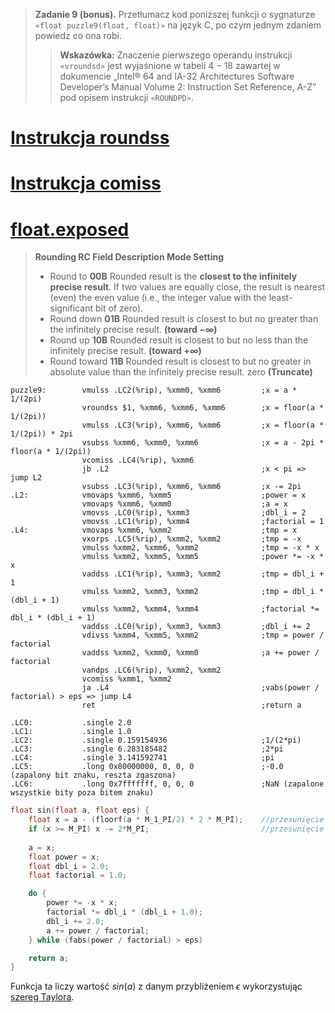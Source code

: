 > **Zadanie 9 (bonus).** Przetłumacz kod poniższej funkcji o sygnaturze `«float puzzle9(float, float)»` na język C, po czym jednym zdaniem powiedz co ona robi.
>> **Wskazówka:** Znaczenie pierwszego operandu instrukcji `«vroundsd»` jest wyjaśnione w tabeli $4-18$ zawartej w dokumencie „Intel® 64 and IA-32 Architectures Software Developer’s Manual Volume 2: Instruction Set Reference, A-Z” pod opisem instrukcji `«ROUNDPD»`.

# [Instrukcja roundss](https://www.felixcloutier.com/x86/roundss)
# [Instrukcja comiss](https://www.felixcloutier.com/x86/comiss)
# [float.exposed](https://float.exposed/0x3f800000)

> **Rounding RC Field Description Mode Setting**
> - Round to **00B** Rounded result is the **closest to the infinitely precise result**. If two values are equally close, the result is nearest (even) the even value (i.e., the integer value with the least-significant bit of zero).
> - Round down **01B** Rounded result is closest to but no greater than the infinitely precise result. **(toward −∞)**
> - Round up **10B** Rounded result is closest to but no less than the infinitely precise result. **(toward +∞)**
> - Round toward **11B** Rounded result is closest to but no greater in absolute value than the infinitely precise result. zero **(Truncate)**

```assembly
puzzle9:        vmulss .LC2(%rip), %xmm0, %xmm6         ;x = a * 1/(2pi)
                vroundss $1, %xmm6, %xmm6, %xmm6        ;x = floor(a * 1/(2pi))
                vmulss .LC3(%rip), %xmm6, %xmm6         ;x = floor(a * 1/(2pi)) * 2pi
                vsubss %xmm6, %xmm0, %xmm6              ;x = a - 2pi * floor(a * 1/(2pi))
                vcomiss .LC4(%rip), %xmm6
                jb .L2                                  ;x < pi => jump L2
                vsubss .LC3(%rip), %xmm6, %xmm6         ;x -= 2pi
.L2:            vmovaps %xmm6, %xmm5                    ;power = x
                vmovaps %xmm6, %xmm0                    ;a = x
                vmovss .LC0(%rip), %xmm3                ;dbl_i = 2
                vmovss .LC1(%rip), %xmm4                ;factorial = 1
.L4:            vmovaps %xmm6, %xmm2                    ;tmp = x        
                vxorps .LC5(%rip), %xmm2, %xmm2         ;tmp = -x
                vmulss %xmm2, %xmm6, %xmm2              ;tmp = -x * x
                vmulss %xmm2, %xmm5, %xmm5              ;power *= -x * x
                vaddss .LC1(%rip), %xmm3, %xmm2         ;tmp = dbl_i + 1
                vmulss %xmm2, %xmm3, %xmm2              ;tmp = dbl_i * (dbl_i + 1)
                vmulss %xmm2, %xmm4, %xmm4              ;factorial *= dbl_i * (dbl_i + 1)
                vaddss .LC0(%rip), %xmm3, %xmm3         ;dbl_i += 2
                vdivss %xmm4, %xmm5, %xmm2              ;tmp = power / factorial
                vaddss %xmm2, %xmm0, %xmm0              ;a += power / factorial
                vandps .LC6(%rip), %xmm2, %xmm2
                vcomiss %xmm1, %xmm2
                ja .L4                                  ;vabs(power / factorial) > eps => jump L4
                ret                                     ;return a

.LC0:           .single 2.0
.LC1:           .single 1.0
.LC2:           .single 0.159154936                     ;1/(2*pi)
.LC3:           .single 6.283185482                     ;2*pi
.LC4:           .single 3.141592741                     ;pi
.LC5:           .long 0x80000000, 0, 0, 0               ;-0.0 (zapalony bit znaku, reszta zgaszona)
.LC6:           .long 0x7fffffff, 0, 0, 0               ;NaN (zapalone wszystkie bity poza bitem znaku)
```

```c
float sin(float a, float eps) {
    float x = a - (floorf(a * M_1_PI/2) * 2 * M_PI);    //przesunięcie a do przedziału [0, 2pi] 
    if (x >= M_PI) x -= 2*M_PI;                         //przesunięcie a do przedziału [-pi, pi]
    
    a = x;
    float power = x;
    float dbl_i = 2.0;
    float factorial = 1.0;

    do {
        power *= -x * x;
        factorial *= dbl_i * (dbl_i + 1.0);
        dbl_i += 2.0;
        a += power / factorial;
    } while (fabs(power / factorial) > eps)

    return a;
}
```

Funkcja ta liczy wartość $sin(a)$ z danym przybliżeniem $\epsilon$ wykorzystując [szereg Taylora](https://en.wikipedia.org/wiki/Sine_and_cosine#Series_definitions).
